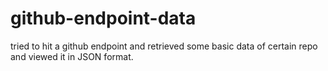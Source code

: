 # github-endpoint-data
tried to hit a github endpoint and retrieved some basic data of certain repo and viewed it in JSON format.
